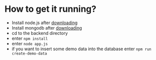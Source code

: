 # How to get it running?

* Install node.js after [downloading](https://nodejs.org/en/download/)
* Install mongodb after [downloading](https://www.mongodb.com/download-center/community)
* cd to the backend directory
* enter `npm install`
* enter `node app.js`
* if you want to insert some demo data into the database enter `npm run create-demo-data`
